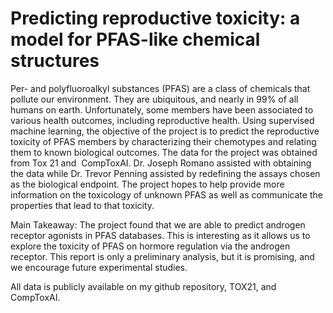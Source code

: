 # Predicting reproductive toxicity: a model for PFAS-like chemical structures

Per- and polyfluoroalkyl substances (PFAS) are a class of chemicals that pollute our environment. They are ubiquitous, and nearly in 99% of all humans on earth. Unfortunately, some members have been associated to various health outcomes, including reproductive health. Using supervised machine learning, the objective of the project is to predict the reproductive toxicity of PFAS members by characterizing their chemotypes and relating them to known biological outcomes. The data for the project was obtained from Tox 21 and  CompToxAI. Dr. Joseph Romano assisted with obtaining the data while Dr. Trevor Penning assisted by redefining the assays chosen as the biological endpoint. The project hopes to help provide more information on the toxicology of unknown PFAS as well as communicate the properties that lead to that toxicity.

Main Takeaway: 
The project found that we are able to predict androgen receptor agonists in PFAS databases. This is interesting as it allows us to explore the toxicity of PFAS on hormore regulation via the androgen receptor. This report is only a preliminary analysis, but it is promising, and we encourage future experimental studies. 


All data is publicly available on my github repository, TOX21, and CompToxAI.


